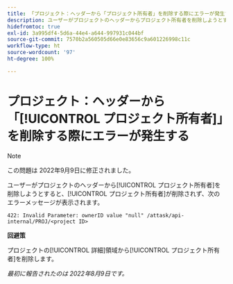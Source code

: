 ```yaml
---
title: 「プロジェクト：ヘッダーから「プロジェクト所有者」を削除する際にエラーが発生する」
description: ユーザーがプロジェクトのヘッダーからプロジェクト所有者を削除しようとすると、プロジェクト所有者が削除されず、エラーメッセージが表示されます。
hidefromtoc: true
exl-id: 3a995df4-5d6a-44e4-a644-997931c044bf
source-git-commit: 7570b2a560505d66e0e83656c9a601226998c11c
workflow-type: ht
source-wordcount: '97'
ht-degree: 100%

---
```


# プロジェクト：ヘッダーから「[!UICONTROL プロジェクト所有者]」を削除する際にエラーが発生する

>[!NOTE]
>
>この問題は 2022年9月9日に修正されました。

ユーザーがプロジェクトのヘッダーから[!UICONTROL プロジェクト所有者]を削除しようとすると、[!UICONTROL プロジェクト所有者]が削除されず、次のエラーメッセージが表示されます。

`422: Invalid Parameter: ownerID value "null" /attask/api-internal/PROJ/<project ID>`

**回避策**

プロジェクトの[!UICONTROL 詳細]領域から[!UICONTROL プロジェクト所有者]を削除します。

_最初に報告されたのは 2022年8月9日です。_
